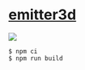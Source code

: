 # [emitter3d](https://yubrot.github.io/emitter3d/)

![](https://github.com/yubrot/emitter3d/workflows/Build,%20test%20and%20deploy/badge.svg)

    $ npm ci
    $ npm run build


